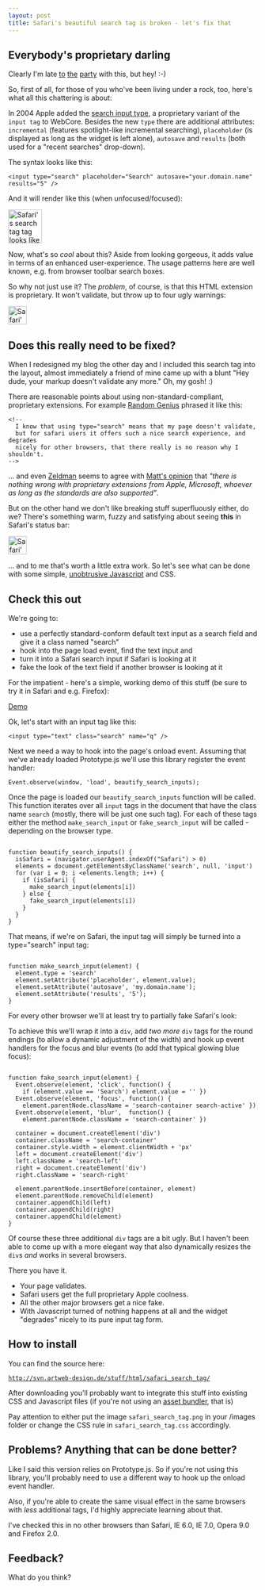 ```yaml
--- 
layout: post
title: Safari's beautiful search tag is broken - let's fix that
---
```

<h2>Everybody's proprietary darling</h2>

<p>Clearly I'm late <a href="http://andrewescobar.com/archive/2005/06/02/search-field-history/">to</a> <a href="http://www.bartelme.at/journal/archive/safaris_search_field/">the</a> <a href="http://www.37signals.com/svn/archives2/searchin_safari.php">party</a> with this, but hey! :-)</p>

<p>So, first of all, for those of you who've been living under a rock, too, here's what all this chattering is about:</p>

<p>In 2004 Apple added the <a href="http://weblogs.mozillazine.org/hyatt/archives/2004_07.html#005890">search input type</a>, a proprietary variant of the <code>input tag</code> to WebCore. Besides the new <code>type</code> there are additional attributes: <code>incremental</code> (features spotlight-like incremental searching), <code>placeholder</code> (is displayed as long as the widget is left alone), <code>autosave</code> and <code>results</code> (both used for a "recent searches" drop-down).</p>

<p>The syntax looks like this:</p>

<pre><code>&lt;input type="search" placeholder="Search" autosave="your.domain.name" results="5" /></code></pre>

<p>And it will render like this (when unfocused/focused):</p>

<img src="/assets/2007/10/15/safari-search-tag.gif" height="68" title="Safari's search tag looks like this" alt="Safari's search tag tag looks like this" />

<p>Now, what's so <em>cool</em> about this? Aside from looking gorgeous, it adds value in terms of an enhanced user-experience. The usage patterns here are well known, e.g. from browser toolbar search boxes. </p>

<p>So why not just use it? The <em>problem</em>, of course, is that this HTML extension is proprietary. It won't validate, but throw up to four ugly warnings:</p>

<img src="http://www.artweb-design.de/assets/2007/10/15/validation-warnings.gif" height="37" title="Safari's search tag validation fails" alt="Safari's search tag validation fails" />

<h2>Does this really need to be fixed?</h2>

<p>When I redesigned my blog the other day and I included this search tag into the layout, almost immediately a friend of mine came up with a blunt "Hey dude, your markup doesn't validate any more." Oh, my gosh! :)</p>

<p>There are reasonable points about using non-standard-compliant, proprietary extensions. For example <a href="http://swedishcampground.com/2006/11/02/input-typesearch">Random Genius</a> phrased it like this:</p>

<pre><code>&lt;!--
  I know that using type="search" means that my page doesn't validate,
  but for safari users it offers such a nice search experience, and degrades
  nicely for other browsers, that there really is no reason why I shouldn't.
--></code></pre>

<p>... and even <a href="http://blog.fawny.org/2005/06/11/atmedia2005-1a/">Zeldman</a> seems to agree with <a href="http://www.37signals.com/svn/archives2/searchin_safari.php#c4370">Matt's opinion</a> that <em>"there is nothing wrong with proprietary extensions from Apple, Microsoft, whoever as long as the standards are also supported"</em>.</p>

<p>But on the other hand we don't like breaking stuff superfluously either, do we? There's something warm, fuzzy and satisfying about seeing <strong>this</strong> in Safari's status bar:</p>

<img src="/assets/2007/10/15/validation-success.gif" height="37" title="Safari's status bar, no validation errors" alt="Safari's status bar, no validation errors" />

<p>... and to me that's worth a little extra work. So let's see what can be done with some simple, <a href="http://onlinetools.org/articles/unobtrusivejavascript/">unobtrusive Javascript</a> and CSS.</p>

<h2>Check this out</h2>

<p>We're going to:</p>

<ul>
	<li>use a perfectly standard-conform default text input as a search field and give it a class named "search"</li>
	<li>hook into the page load event, find the text input and</li>
	<li>turn it into a Safari search input if Safari is looking at it</li>
	<li>fake the look of the text field if another browser is looking at it</li>
</ul>

<p>For the impatient - here's a simple, working demo of this stuff (be sure to try it in Safari and e.g. Firefox):</p>

<p><a href="http://www.artweb-design.de/demo/safari_search_tag/demo.htm">Demo</a></p>

<p>Ok, let's start with an input tag like this:</p>

<pre><code>&lt;input type="text" class="search" name="q" /></code></pre>

<p>Next we need a way to hook into the page's onload event. Assuming that we've already loaded Prototype.js we'll use this library register the event handler:</p>

<pre><code>Event.observe(window, 'load', beautify_search_inputs);</code></pre>

<p>Once the page is loaded our <code>beautify_search_inputs</code> function will be called. This function iterates over all <code>input</code> tags in the document that have the class name <code>search</code> (mostly, there will be just one such tag). For each of these tags either the method <code>make_search_input</code> or <code>fake_search_input</code> will be called - depending on the browser type.</p>

<pre><code>
function beautify_search_inputs() {
  isSafari = (navigator.userAgent.indexOf("Safari") > 0)
  elements = document.getElementsByClassName('search', null, 'input')
  for (var i = 0; i &lt;elements.length; i++) {
    if (isSafari) { 
      make_search_input(elements[i])
    } else { 
      fake_search_input(elements[i])
    }
  }
}	
</code></pre>

<p>That means, if we're on Safari, the input tag will simply be turned into a type="search" input tag:</p>

<pre><code>
function make_search_input(element) {
  element.type = 'search'
  element.setAttribute('placeholder', element.value);
  element.setAttribute('autosave', 'my.domain.name');
  element.setAttribute('results', '5');
}	
</code></pre>

<p>For every other browser we'll at least try to partially fake Safari's look:</p>

<p>To achieve this we'll wrap it into a <code>div</code>, add <em>two more</em> <code>div</code> tags for the round endings (to allow a dynamic adjustment of the width) and hook up event handlers for the focus and blur events (to add that typical glowing blue focus):</p>

<pre><code>
function fake_search_input(element) {
  Event.observe(element, 'click', function() { 
  	if (element.value == 'Search') element.value = '' })
  Event.observe(element, 'focus', function() { 
  	element.parentNode.className = 'search-container search-active' })
  Event.observe(element, 'blur',  function() { 
  	element.parentNode.className = 'search-container' })

  container = document.createElement('div')
  container.className = 'search-container'
  container.style.width = element.clientWidth + 'px'
  left = document.createElement('div')
  left.className = 'search-left'
  right = document.createElement('div')
  right.className = 'search-right'

  element.parentNode.insertBefore(container, element)
  element.parentNode.removeChild(element)
  container.appendChild(left)
  container.appendChild(right)
  container.appendChild(element)
}	
</code></pre>

<p>Of course these three additional <code>div</code> tags are a bit ugly. But I haven't been able to come up with a more elegant way that also dynamically resizes the <code>div</code>s <em>and</em> works in several browsers.</p>

<p>There you have it.</p>

<ul>
<li>Your page validates.</li>	
<li>Safari users get the full proprietary Apple coolness.</li>
<li>All the other major browsers get a nice fake.</li>
<li>With Javascript turned of nothing happens at all and the widget "degrades" nicely to its pure input tag form.</li>
</ul>

<h2>How to install</h2>

<p>You can find the source here:</p>

<pre><code><a href="http://http://svn.artweb-design.de/stuff/html/safari_search_tag/">http://svn.artweb-design.de/stuff/html/safari_search_tag/</a></code></pre>

<p>After downloading you'll probably want to integrate this stuff into existing CSS and Javascript files (if you're not using an <a href="/2007/4/13/rails-plugin-blazing-fast-page-loads-through-bundled-css-and-javascript">asset bundler</a>, that is)</p>

<p>Pay attention to either put the image <code>safari_search_tag.png</code> in your /images folder or change the CSS rule in <code>safari_search_tag.css</code> accordingly.</p>

<h2>Problems? Anything that can be done better?</h2>

<p>Like I said this version relies on Prototype.js. So if you're not using this library, you'll probably need to use a different way to hook up the onload event handler.</p>

<p>Also, if you're able to create the same visual effect in the same browsers with <em>less</em> additional tags, I'd highly appreciate learning about that.</p>

<p>I've checked this in no other browsers than Safari, IE 6.0, IE 7.0, Opera 9.0 and Firefox 2.0.</p>

<h2>Feedback?</h2>

<p>What do you think?</p>
